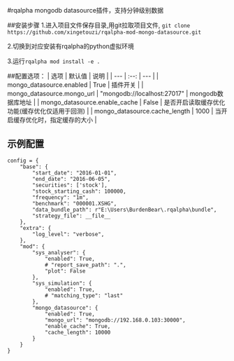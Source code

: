 #rqalpha mongodb datasource插件，支持分钟级别数据

##安装步骤
1.进入项目文件保存目录,用git拉取项目文件,
```git clone https://github.com/xingetouzi/rqalpha-mod-mongo-datasource.git```

2.切换到对应安装有rqalpha的python虚拟环境

3.运行```rqalpha mod install -e .```

##配置选项：
| 选项 | 默认值 | 说明 |
| --- | :--: | --- |
| mongo\_datasource.enabled | True | 插件开关 |
| mongo\_datasource.mongo\_url | "mongodb://localhost:27017" | mongodb数据库地址 |
| mongo\_datasource.enable\_cache | False | 是否开启读取缓存优化功能(缓存优化仅适用于回测) |
| mongo\_datasource.cache_length | 1000 | 当开启缓存优化时，指定缓存的大小 |

## 示例配置
```
config = {
    "base": {
        "start_date": "2016-01-01",
        "end_date": "2016-06-05",
        "securities": ['stock'],
        "stock_starting_cash": 100000,
        "frequency": "1m",
        "benchmark": "000001.XSHG",
        "data_bundle_path": r"E:\Users\BurdenBear\.rqalpha\bundle",
        "strategy_file": __file__
    },
    "extra": {
        "log_level": "verbose",
    },
    "mod": {
        "sys_analyser": {
            "enabled": True,
            # "report_save_path": ".",
            "plot": False
        },
        "sys_simulation": {
            "enabled": True,
            # "matching_type": "last"
        },
        "mongo_datasource": {
            "enabled": True,
            "mongo_url": "mongodb://192.168.0.103:30000",
            "enable_cache": True,
            "cache_length": 10000
        }
    }
}
```




